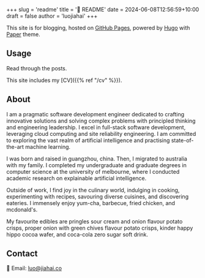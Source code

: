 +++
slug = 'readme'
title = '📎 README'
date = 2024-06-08T12:56:59+10:00
draft = false
author = 'luojiahai'
+++

This site is for blogging, hosted on [GitHub Pages](https://pages.github.com/), powered by [Hugo](https://gohugo.io/)
with [Paper](https://github.com/nanxiaobei/hugo-paper) theme.

## Usage

Read through the posts.

This site includes my [CV]({{% ref "/cv" %}}).

## About

I am a pragmatic software development engineer dedicated to crafting innovative solutions and solving complex problems
with principled thinking and engineering leadership. I excel in full-stack software development, leveraging cloud
computing and site reliability engineering. I am committed to exploring the vast realm of artificial intelligence and
practising state-of-the-art machine learning.

I was born and raised in guangzhou, china. Then, I migrated to australia with my family. I completed my undergraduate
and graduate degrees in computer science at the university of melbourne, where I conducted academic research on
explainable artificial intelligence.

Outside of work, I find joy in the culinary world, indulging in cooking, experimenting with recipes, savouring diverse
cuisines, and discovering eateries. I immensely enjoy yum-cha, barbecue, fried chicken, and mcdonald's.

My favourite edibles are pringles sour cream and onion flavour potato crisps, proper onion with green chives flavour
potato crisps, kinder happy hippo cocoa wafer, and coca-cola zero sugar soft drink.

## Contact

📧 Email: luo@jiahai.co

